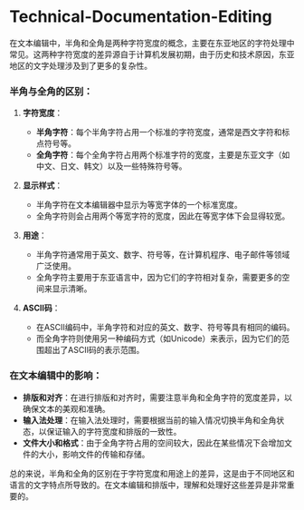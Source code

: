# Technical-Documentation-Editing

在文本编辑中，半角和全角是两种字符宽度的概念，主要在东亚地区的字符处理中常见。这两种字符宽度的差异源自于计算机发展初期，由于历史和技术原因，东亚地区的文字处理涉及到了更多的复杂性。

### 半角与全角的区别：

1. **字符宽度**：
   - **半角字符**：每个半角字符占用一个标准的字符宽度，通常是西文字符和标点符号等。
   - **全角字符**：每个全角字符占用两个标准字符的宽度，主要是东亚文字（如中文、日文、韩文）以及一些特殊符号等。

2. **显示样式**：
   - 半角字符在文本编辑器中显示为等宽字体的一个标准宽度。
   - 全角字符则会占用两个等宽字符的宽度，因此在等宽字体下会显得较宽。

3. **用途**：
   - 半角字符通常用于英文、数字、符号等，在计算机程序、电子邮件等领域广泛使用。
   - 全角字符主要用于东亚语言中，因为它们的字符相对复杂，需要更多的空间来显示清晰。

4. **ASCII码**：
   - 在ASCII编码中，半角字符和对应的英文、数字、符号等具有相同的编码。
   - 而全角字符则使用另一种编码方式（如Unicode）来表示，因为它们的范围超出了ASCII码的表示范围。

### 在文本编辑中的影响：

- **排版和对齐**：在进行排版和对齐时，需要注意半角和全角字符的宽度差异，以确保文本的美观和准确。
- **输入法处理**：在输入法处理时，需要根据当前的输入情况切换半角和全角状态，以保证输入的字符宽度和排版的一致性。
- **文件大小和格式**：由于全角字符占用的空间较大，因此在某些情况下会增加文件的大小，影响文件的传输和存储。

总的来说，半角和全角的区别在于字符宽度和用途上的差异，这是由于不同地区和语言的文字特点所导致的。在文本编辑和排版中，理解和处理好这些差异是非常重要的。
